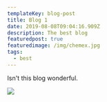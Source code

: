 ```yaml
---
templateKey: blog-post
title: Blog 1
date: 2019-08-08T09:04:16.909Z
description: The best blog
featuredpost: true
featuredimage: /img/chemex.jpg
tags:
  - best
---
```

Isn't this blog wonderful.

![](/img/vegeta.jpeg)
